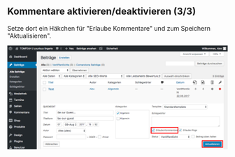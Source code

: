 ## Kommentare aktivieren/deaktivieren (3/3)

Setze dort ein Häkchen für "Erlaube Kommentare" und zum Speichern "Aktualisieren".

![image](./assets/settings_per_post_save.jpg)
